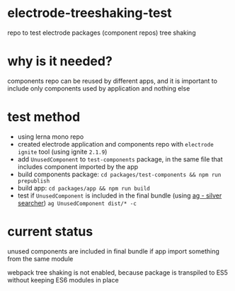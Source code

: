 # electrode-treeshaking-test
repo to test electrode packages (component repos) tree shaking


# why is it needed?

components repo can be reused by different apps, and it is important to include only components used by application and nothing else 

# test method 

- using lerna mono repo
- created electrode application and components repo with `electrode ignite` tool (using ignite `2.1.9`)
- add `UnusedComponent` to `test-components` package, in the same file that includes component imported by the app 
- build components package: `cd packages/test-components && npm run prepublish` 
- build app: `cd packages/app && npm run build` 
- test if `UnusedComponent` is included in the final bundle (using [ag - silver searcher](https://github.com/ggreer/the_silver_searcher)) 
`ag UnusedComponent dist/* -c`   

# current status 

unused components are included in final bundle if app import something from the same module

webpack tree shaking is not enabled, because package is transpiled to ES5 without keeping ES6 modules in place
